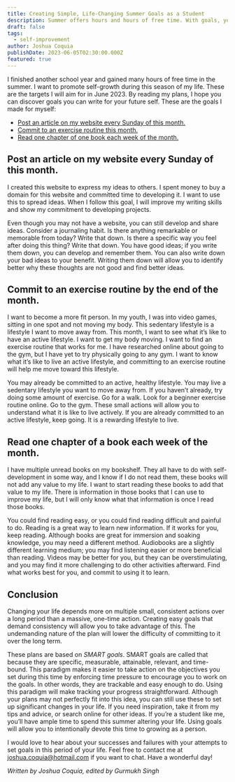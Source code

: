 ```yaml
---
title: Creating Simple, Life-Changing Summer Goals as a Student
description: Summer offers hours and hours of free time. With goals, you can take advantage of this time to intentionally change your life.
draft: false
tags:
  - self-improvement
author: Joshua Coquia
publishDate: 2023-06-05T02:30:00.000Z
featured: true
---
```


I finished another school year and gained many hours of free time in the summer. I want to promote self-growth during this season of my life. These are the targets I will aim for in June 2023. By reading my plans, I hope you can discover goals you can write for your future self.
These are the goals I made for myself:

- [Post an article on my website every Sunday of this month.](#post-an-article-on-my-website-every-sunday-of-this-month)
- [Commit to an exercise routine this month.](#commit-to-an-exercise-routine-by-the-end-of-the-month)
- [Read one chapter of one book each week of the month.](#read-one-chapter-of-a-book-each-week-of-the-month)

## Post an article on my website every Sunday of this month.

I created this website to express my ideas to others. I spent money to buy a domain for this website and committed time to developing it. I want to use this to spread ideas. When I follow this goal, I will improve my writing skills and show my commitment to developing projects.

Even though you may not have a website, you can still develop and share ideas. Consider a journaling habit. Is there anything remarkable or memorable from today? Write that down. Is there a specific way you feel after doing this thing? Write that down. You have good ideas; if you write them down, you can develop and remember them. You can also write down your bad ideas to your benefit. Writing them down will allow you to identify better why these thoughts are not good and find better ideas.

## Commit to an exercise routine by the end of the month.

I want to become a more fit person. In my youth, I was into video games, sitting in one spot and not moving my body. This sedentary lifestyle is a lifestyle I want to move away from. This month, I want to see what it’s like to have an active lifestyle. I want to get my body moving. I want to find an exercise routine that works for me. I have researched online about going to the gym, but I have yet to try physically going to any gym. I want to know what it’s like to live an active lifestyle, and committing to an exercise routine will help me move toward this lifestyle.

You may already be committed to an active, healthy lifestyle. You may live a sedentary lifestyle you want to move away from. If you haven’t already, try doing some amount of exercise. Go for a walk. Look for a beginner exercise routine online. Go to the gym. These small actions will allow you to understand what it is like to live actively. If you are already committed to an active lifestyle, keep going. It is a rewarding lifestyle to live.

## Read one chapter of a book each week of the month.

I have multiple unread books on my bookshelf. They all have to do with self-development in some way, and I know if I do not read them, these books will not add any value to my life. I want to start reading these books to add that value to my life. There is information in those books that I can use to improve my life, but I will only know what that information is once I read those books.

You could find reading easy, or you could find reading difficult and painful to do. Reading is a great way to learn new information. If it works for you, keep reading. Although books are great for immersion and soaking knowledge, you may need a different method. Audiobooks are a slightly different learning medium; you may find listening easier or more beneficial than reading. Videos may be better for you, but they can be overstimulating, and you may find it more challenging to do other activities afterward. Find what works best for you, and commit to using it to learn.

## Conclusion

Changing your life depends more on multiple small, consistent actions over a long period than a massive, one-time action. Creating easy goals that demand consistency will allow you to take advantage of this. The undemanding nature of the plan will lower the difficulty of committing to it over the long term.

These plans are based on _SMART goals_. SMART goals are called that because they are specific, measurable, attainable, relevant, and time-bound. This paradigm makes it easier to take action on the objectives you set during this time by enforcing time pressure to encourage you to work on the goals. In other words, they are trackable and easy enough to do. Using this paradigm will make tracking your progress straightforward. Although your plans may not perfectly fit into this idea, you can still use these to set up significant changes in your life. If you need inspiration, take it from my tips and advice, or search online for other ideas. If you’re a student like me, you’ll have ample time to spend this summer altering your life. Using goals will allow you to intentionally devote this time to growing as a person.

I would love to hear about your successes and failures with your attempts to set goals in this period of your life. Feel free to contact me at joshua.coquia@hotmail.com if you want to chat. Have a wonderful day!

_Written by Joshua Coquia, edited by Gurmukh Singh_
